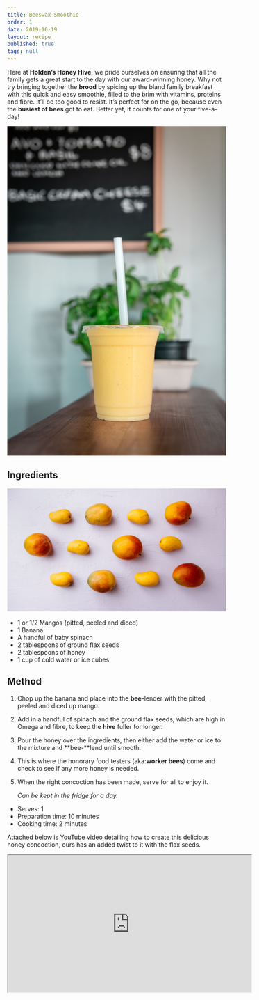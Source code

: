 ```yaml
---
title: Beeswax Smoothie
order: 1
date: 2019-10-19
layout: recipe
published: true
tags: null
---
```

Here at **Holden’s Honey Hive**, we pride ourselves on ensuring that all the family gets a great start to the day with our award-winning honey. Why not try bringing together the **brood** by spicing up the bland family breakfast with this quick and easy smoothie, filled to the brim with vitamins, proteins and fibre. It’ll be too good to resist. It’s perfect for on the go, because even the **busiest of bees** got to eat. Better yet, it counts for one of your five-a-day!

![Photo by Douglas Bagg on Unsplash](../uploads/douglas-bagg-glihfnzohac-unsplash.jpg)

## Ingredients

![Photo by Tim Chow on Unsplash ](../uploads/tim-chow-v8zamcazive-unsplash.jpg)

* 1 or 1/2 Mangos (pitted, peeled and diced)  
* 1 Banana 
* A handful of baby spinach
* 2 tablespoons of ground flax seeds
* 2 tablespoons of honey
* 1 cup of cold water or ice cubes

## Method

1. Chop up the banana and place into the **bee**-lender with the pitted, peeled and diced up mango.
2. Add in a handful of spinach and the ground flax seeds, which are high in Omega and fibre, to keep the **hive** fuller for longer.
3. Pour the honey over the ingredients, then either add the water or ice to the mixture and **bee-**lend until smooth.
4. This is where the honorary food testers (aka:**worker bees**) come and check to see if any more honey is needed.
5. When the right concoction has been made, serve for all to enjoy it.

   *Can be kept in the fridge for a day.*

* Serves: 1
* Preparation time: 10 minutes
* Cooking time: 2 minutes

Attached below is YouTube video detailing how to create this delicious honey concoction, ours has an added twist to it with the flax seeds.

<div class="video-box"><iframe width="560" height="315" src="https://www.youtube.com/embed/https://youtu.be/2MJkyIFpOlA?rel=0" allow="accelerometer; autoplay; encrypted-media; gyroscope; picture-in-picture" allowfullscreen></iframe></div>
